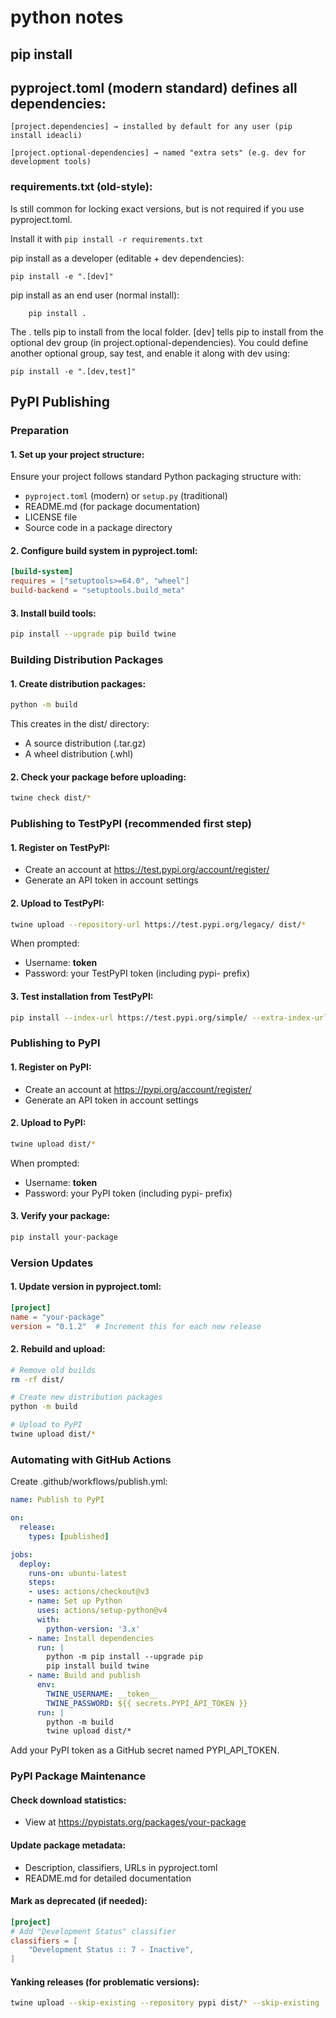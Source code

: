 # python notes

## pip install

## pyproject.toml (modern standard) defines all dependencies:

	[project.dependencies] → installed by default for any user (pip install ideacli)

	[project.optional-dependencies] → named "extra sets" (e.g. dev for development tools)

### requirements.txt (old-style):

Is still common for locking exact versions, but is not required if you use pyproject.toml.

Install it with `pip install -r requirements.txt`

pip install as a developer (editable + dev dependencies):

	pip install -e ".[dev]"

pip install as an end user (normal install):

        pip install .

The . tells pip to install from the local folder. [dev] tells pip to install from the optional dev group (in project.optional-dependencies). You could define another optional group, say test, and enable it along with dev using:

	pip install -e ".[dev,test]"

## PyPI Publishing

### Preparation

#### 1. Set up your project structure:
Ensure your project follows standard Python packaging structure with:
* `pyproject.toml` (modern) or `setup.py` (traditional)
* README.md (for package documentation)
* LICENSE file
* Source code in a package directory

#### 2. Configure build system in pyproject.toml:
```toml
[build-system]
requires = ["setuptools>=64.0", "wheel"]
build-backend = "setuptools.build_meta"
```

#### 3. Install build tools:
```bash
pip install --upgrade pip build twine
```

### Building Distribution Packages
#### 1. Create distribution packages:
```bash
python -m build
```

This creates in the dist/ directory:
* A source distribution (.tar.gz)
* A wheel distribution (.whl)

#### 2. Check your package before uploading:
```bash
twine check dist/*
```

### Publishing to TestPyPI (recommended first step)
#### 1. Register on TestPyPI:
* Create an account at https://test.pypi.org/account/register/
* Generate an API token in account settings

#### 2. Upload to TestPyPI:
```bash
twine upload --repository-url https://test.pypi.org/legacy/ dist/*
```

When prompted:
* Username: __token__
* Password: your TestPyPI token (including pypi- prefix)

#### 3. Test installation from TestPyPI:
```bash
pip install --index-url https://test.pypi.org/simple/ --extra-index-url https://pypi.org/simple/ your-package
```

### Publishing to PyPI
#### 1. Register on PyPI:

* Create an account at https://pypi.org/account/register/
* Generate an API token in account settings

#### 2. Upload to PyPI:
```bash
twine upload dist/*
```
When prompted:
* Username: __token__
* Password: your PyPI token (including pypi- prefix)

#### 3. Verify your package:
```bash
pip install your-package
```

### Version Updates
#### 1. Update version in pyproject.toml:
```toml
[project]
name = "your-package"
version = "0.1.2"  # Increment this for each new release
```

#### 2. Rebuild and upload:
```bash
# Remove old builds
rm -rf dist/

# Create new distribution packages
python -m build

# Upload to PyPI
twine upload dist/*
```

### Automating with GitHub Actions
Create .github/workflows/publish.yml:
```yaml
name: Publish to PyPI

on:
  release:
    types: [published]

jobs:
  deploy:
    runs-on: ubuntu-latest
    steps:
    - uses: actions/checkout@v3
    - name: Set up Python
      uses: actions/setup-python@v4
      with:
        python-version: '3.x'
    - name: Install dependencies
      run: |
        python -m pip install --upgrade pip
        pip install build twine
    - name: Build and publish
      env:
        TWINE_USERNAME: __token__
        TWINE_PASSWORD: ${{ secrets.PYPI_API_TOKEN }}
      run: |
        python -m build
        twine upload dist/*
```
Add your PyPI token as a GitHub secret named PYPI_API_TOKEN.

### PyPI Package Maintenance
#### Check download statistics:

* View at https://pypistats.org/packages/your-package

#### Update package metadata:
* Description, classifiers, URLs in pyproject.toml
* README.md for detailed documentation

#### Mark as deprecated (if needed):
```toml
[project]
# Add "Development Status" classifier
classifiers = [
    "Development Status :: 7 - Inactive",
]
```

#### Yanking releases (for problematic versions):
```bash
twine upload --skip-existing --repository pypi dist/* --skip-existing
```
